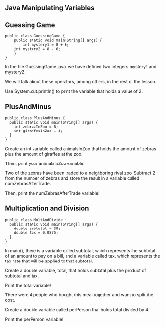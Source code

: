 ## Java Manipulating Variables

## Guessing Game

```
public class GuessingGame {
	public static void main(String[] args) {   
		int mystery1 = 8 + 6;
    int mystery2 = 8 - 6;
	}
}
```

In the file GuessingGame.java, we have defined two integers mystery1 and mystery2.

We will talk about these operators, among others, in the rest of the lesson.

Use System.out.println() to print the variable that holds a value of 2.

## PlusAndMinus

```
public class PlusAndMinus {
  public static void main(String[] args) {
    int zebrazInZoo = 8;
    int giraffesInZoo = 4;
  }
}
```

Create an int variable called animalsInZoo that holds the amount of zebras plus the amount of giraffes at the zoo.

Then, print your animalsInZoo variable.

Two of the zebras have been traded to a neighboring rival zoo. Subtract 2 from the number of zebras and store the result in a variable called numZebrasAfterTrade.

Then, print the numZebrasAfterTrade variable!

## Multiplication and Division

```
public class MultAndDivide {
  public static void main(String[] args) {
    double subtotal = 30;
    double tax = 0.0875;
  }
}
```

In main(), there is a variable called subtotal, which represents the subtotal of an amount to pay on a bill, and a variable called tax, which represents the tax rate that will be applied to that subtotal.

Create a double variable, total, that holds subtotal plus the product of subtotal and tax.

Print the total variable!

There were 4 people who bought this meal together and want to split the cost.

Create a double variable called perPerson that holds total divided by 4.

Print the perPerson variable!